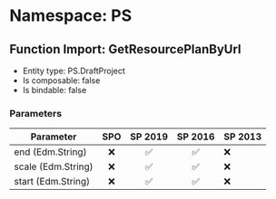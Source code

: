 # Namespace: PS

## Function Import: GetResourcePlanByUrl

- Entity type: PS.DraftProject
- Is composable: false
- Is bindable: false

### Parameters

Parameter | SPO | SP 2019 | SP 2016 | SP 2013
----------|:---:|:-------:|:-------:|:-------
end (Edm.String) | ❌ | ✅ | ✅ | ❌
scale (Edm.String) | ❌ | ✅ | ✅ | ❌
start (Edm.String) | ❌ | ✅ | ✅ | ❌